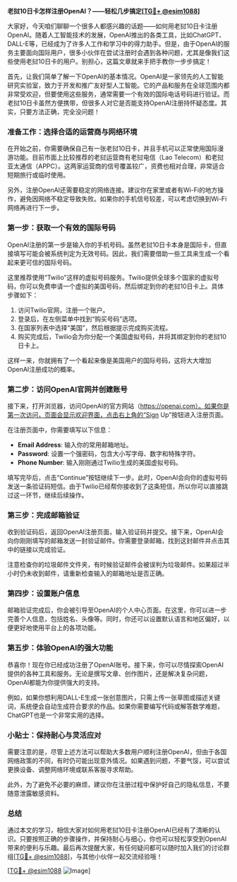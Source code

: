 **老挝10日卡怎样注册OpenAI？——轻松几步搞定[[TG💪+ @esim1088](https://t.me/s/esim1088)]**

大家好，今天咱们聊聊一个很多人都感兴趣的话题——如何用老挝10日卡注册OpenAI。随着人工智能技术的发展，OpenAI推出的各类工具，比如ChatGPT、DALL-E等，已经成为了许多人工作和学习中的得力助手。但是，由于OpenAI的服务主要面向国际用户，很多小伙伴在尝试注册时会遇到各种问题，尤其是像我们这些使用老挝10日卡的用户。别担心，这篇文章就来手把手教你一步步搞定！

首先，让我们简单了解一下OpenAI的基本情况。OpenAI是一家领先的人工智能研究实验室，致力于开发和推广友好型人工智能。它的产品和服务在全球范围内都非常受欢迎，但要使用这些服务，通常需要一个有效的国际电话号码进行验证。而老挝10日卡虽然方便携带，但很多人对它是否能支持OpenAI注册持怀疑态度。其实，只要方法正确，完全没问题！

### **准备工作：选择合适的运营商与网络环境**

在开始之前，你需要确保自己有一张老挝10日卡，并且手机可以正常使用国际漫游功能。目前市面上比较推荐的老挝运营商有老挝电信（Lao Telecom）和老挝亚太通信（APPC）。这两家运营商的信号覆盖较广，资费也相对合理，非常适合短期旅行或临时使用。

另外，注册OpenAI还需要稳定的网络连接。建议你在家里或者有Wi-Fi的地方操作，避免因网络不稳定导致失败。如果你的手机信号较差，可以考虑切换到Wi-Fi网络再进行下一步。

### **第一步：获取一个有效的国际号码**

OpenAI注册的第一步是输入你的手机号码。虽然老挝10日卡本身是国际卡，但直接填写可能会被系统判定为无效号码。因此，我们需要借助一些工具来生成一个看起来更可信的国际号码。

这里推荐使用“Twilio”这样的虚拟号码服务。Twilio提供全球多个国家的虚拟号码，你可以免费申请一个虚拟的美国号码，然后绑定到你的老挝10日卡上。具体步骤如下：

1. 访问Twilio官网，注册一个账户。
2. 登录后，在左侧菜单中找到“购买号码”选项。
3. 在国家列表中选择“美国”，然后根据提示完成购买流程。
4. 购买完成后，Twilio会为你分配一个美国虚拟号码，并将其绑定到你的老挝10日卡上。

这样一来，你就拥有了一个看起来像是美国用户的国际号码，这将大大增加OpenAI注册成功的概率。

### **第二步：访问OpenAI官网并创建账号**

接下来，打开浏览器，访问OpenAI的官方网站（https://openai.com）。如果你是第一次访问，页面会显示欢迎界面，点击右上角的“Sign Up”按钮进入注册页面。

在注册页面中，你需要填写以下信息：
- **Email Address**: 输入你的常用邮箱地址。
- **Password**: 设置一个强密码，包含大小写字母、数字和特殊字符。
- **Phone Number**: 输入刚刚通过Twilio生成的美国虚拟号码。

填写完毕后，点击“Continue”按钮继续下一步。此时，OpenAI会向你的虚拟号码发送一条验证码短信。由于Twilio已经帮你接收到了这条短信，所以你可以直接跳过这一环节，继续后续操作。

### **第三步：完成邮箱验证**

收到验证码后，返回OpenAI注册页面，输入验证码并提交。接下来，OpenAI会向你刚刚填写的邮箱发送一封验证邮件。你需要登录邮箱，找到这封邮件并点击其中的链接以完成验证。

注意检查你的垃圾邮件文件夹，有时候验证邮件会被误判为垃圾邮件。如果超过半小时仍未收到邮件，请重新检查输入的邮箱地址是否正确。

### **第四步：设置账户信息**

邮箱验证完成后，你会被引导至OpenAI的个人中心页面。在这里，你可以进一步完善个人信息，包括姓名、头像等。同时，你还可以设置默认语言和地区偏好，以便更好地使用平台上的各项功能。

### **第五步：体验OpenAI的强大功能**

恭喜你！现在你已经成功注册了OpenAI账号。接下来，你可以尽情探索OpenAI提供的各种工具和服务。无论是撰写文章、创作图片，还是解决复杂问题，OpenAI都能为你提供强大的支持。

例如，如果你想利用DALL-E生成一张创意图片，只需上传一张草图或描述关键词，系统便会自动生成符合要求的作品。如果你需要编写代码或解答数学难题，ChatGPT也是一个非常实用的选择。

### **小贴士：保持耐心与灵活应对**

需要注意的是，尽管上述方法可以帮助大多数用户顺利注册OpenAI，但由于各国网络政策的不同，有时仍可能出现意外情况。如果遇到问题，不要气馁，可以尝试更换设备、调整网络环境或联系客服寻求帮助。

此外，为了避免不必要的麻烦，建议你在注册过程中保护好自己的隐私信息，不要随意泄露敏感资料。

### **总结**

通过本文的学习，相信大家对如何用老挝10日卡注册OpenAI已经有了清晰的认识。只要按照正确的步骤操作，并保持耐心与细心，你也可以轻松享受到OpenAI带来的便利与乐趣。最后再次提醒大家，有任何疑问都可以随时加入我们的讨论群组[[TG💪+ @esim1088](https://t.me/s/esim1088)]，与其他小伙伴一起交流经验哦！

[[TG💪+ @esim1088](https://t.me/s/esim1088) ![Image](https://i.postimg.cc/4NQfJmqS/Snipaste-2025-05-13-00-14-12.png)]